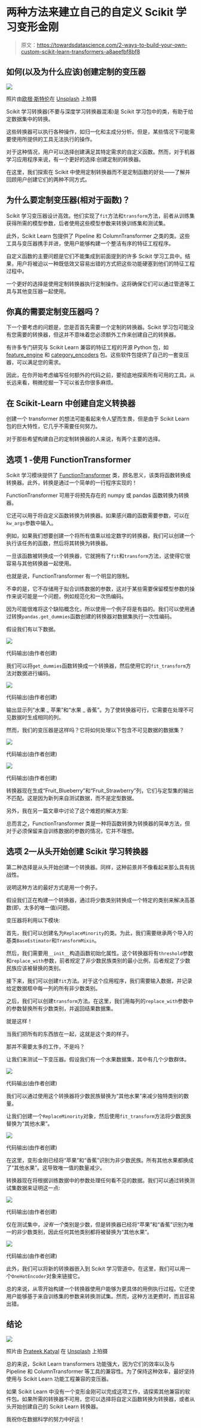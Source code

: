 # 两种方法来建立自己的自定义 Scikit 学习变形金刚

> 原文：<https://towardsdatascience.com/2-ways-to-build-your-own-custom-scikit-learn-transformers-a8aeefbf8bf8>

## 如何(以及为什么应该)创建定制的变压器

![](img/072bf65d366f9225e8d339304facad25.png)

照片由[欧根·斯特伦](https://unsplash.com/@eugen1980?utm_source=medium&utm_medium=referral)在 [Unsplash](https://unsplash.com?utm_source=medium&utm_medium=referral) 上拍摄

Scikit 学习转换器(不要与深度学习转换器混淆)是 Scikit 学习包中的类，有助于给定数据集中的转换。

这些转换器可以执行各种操作，如归一化和主成分分析。但是，某些情况下可能需要使用所提供的工具无法执行的操作。

对于这种情况，用户可以选择创建满足其特定需求的自定义函数。然而，对于机器学习应用程序来说，有一个更好的选择:创建定制的转换器。

在这里，我们探索在 Scikit 中使用定制转换器而不是定制函数的好处——了解并回顾用户创建它们的两种不同方式。

## 为什么要定制变压器(相对于函数)？

Scikit 学习变压器设计高效。他们实现了`fit`方法和`transform`方法，前者从训练集获得所需的模型参数，后者使用这些模型参数来转换训练集和测试集。

此外，Scikit Learn 包提供了 Pipeline 和 ColumnTransformer 之类的类。这些工具与变压器携手并进，使用户能够构建一个整洁有序的特征工程程序。

自定义函数的主要问题是它们不能集成到前面提到的许多 Scikit 学习工具中。结果，用户将被迫以一种既低效又容易出错的方式把这些功能硬塞到他们的特征工程过程中。

一个更好的选择是使用定制转换器执行定制操作。这将确保它们可以通过管道等工具与其他变压器一起使用。

## 你真的需要定制变压器吗？

下一个要考虑的问题是，您是否首先需要一个定制的转换器。Scikit 学习包可能没有您需要的转换器，但这并不意味着您必须额外工作来创建自己的转换器。

有许多专门研究与 Scikit Learn 兼容的特征工程的开源 Python 包，如 [feature_engine](https://feature-engine.readthedocs.io/en/latest/) 和 [category_encoders](https://contrib.scikit-learn.org/category_encoders/) 包。这些软件包提供了自己的一套变压器，可以满足您的需求。

因此，在你开始考虑编写任何额外的代码之前，要彻底地探索所有可用的工具。从长远来看，稍微挖掘一下可以省去你很多麻烦。

## 在 Scikit-Learn 中创建自定义转换器

创建一个 transformer 的想法可能看起来令人望而生畏，但是由于 Scikit Learn 包的巨大特性，它几乎不需要任何努力。

对于那些希望构建自己的定制转换器的人来说，有两个主要的选择。

## 选项 1 -使用 FunctionTransformer

Scikit 学习模块提供了 [FunctionTransformer](https://scikit-learn.org/stable/modules/generated/sklearn.preprocessing.FunctionTransformer.html) 类，顾名思义，该类将函数转换成转换器。此外，转换是通过一个简单的一行程序实现的！

FunctionTransformer 可用于将预先存在的 numpy 或 pandas 函数转换为转换器。

它还可以用于将自定义函数转换为转换器。如果感兴趣的函数需要参数，可以在`kw_args`参数中输入。

例如，如果我们想要创建一个将所有值乘以给定数字的转换器，我们可以创建一个执行该任务的函数，然后将其转换为转换器。

一旦该函数被转换成一个转换器，它就拥有了`fit`和`transform`方法，这使得它很容易与其他转换器一起使用。

也就是说，FunctionTransformer 有一个明显的限制。

不幸的是，它不存储用于拟合训练数据的参数，这对于某些需要保留模型参数的操作来说可能是一个问题，例如规范化和一次热编码。

因为可能很难将这个缺陷概念化，所以使用一个例子将是有益的。我们可以使用通过转换`pandas.get_dummies`函数创建的转换器对数据集执行一次性编码。

假设我们有以下数据。

![](img/aaa37ba80bdc3569d7609e3d774b1379.png)

代码输出(由作者创建)

我们可以将`get_dummies`函数转换成一个转换器，然后使用它的`fit_transform`方法对数据进行编码。

![](img/2b47f45f11cd0e76db9c0a80e1062dfe.png)

代码输出(由作者创建)

输出显示列“水果 _ 苹果”和“水果 _ 香蕉”。为了使转换器可行，它需要在处理不可见数据时生成相同的列。

然而，我们的变压器是这样吗？它将如何处理以下包含不可见数据的数据集？

![](img/2ccce1e69bdaed5efe8f54e743fb5226.png)

代码输出(由作者创建)

![](img/72a0f3e2eeac2d82d1b5be6c5704c69f.png)

代码输出(由作者创建)

转换器现在生成“Fruit_Blueberry”和“Fruit_Strawberry”列，它们与定型集的输出不匹配。这是因为新列来自测试数据，而不是定型数据。

另外，我在另一篇文章中讨论了这个难题的解决方案:

[](/why-you-shouldnt-use-pandas-get-dummies-for-machine-learning-e088a435beef)  

总而言之，FunctionTransformer 类是一种将函数转换为转换器的简单方法，但对于必须保留来自训练数据的参数的情况，它并不理想。

## 选项 2—从头开始创建 Scikit 学习转换器

第二种选择是从头开始创建一个转换器。同样，这种前景并不像看起来那么具有挑战性。

说明这种方法的最好方式是用一个例子。

假设我们正在构建一个转换器，通过将少数类别转换成一个特定的类别来解决高基数(即，太多的唯一值)问题。

变压器将利用以下模块:

首先，我们可以创建名为`ReplaceMinority`的类。为此，我们需要继承两个导入的基类`BaseEstimator`和`TransformMixin`。

然后，我们需要用`__init__`构造函数初始化属性。这个转换器将有`threshold`参数和`replace_with`参数，前者规定了非少数民族类别的最小比例，后者规定了少数民族应该被替换的类别。

接下来，我们可以创建`fit`方法。对于这个应用程序，我们需要输入数据，并记录给定数据框中每一列的所有非少数类别。

之后，我们可以创建`transform`方法。在这里，我们用每列的`replace_with`参数中的参数替换所有少数类别，并返回结果数据集。

就是这样！

当我们把所有的东西放在一起，这就是这个类的样子。

那并不需要太多的工作，不是吗？

让我们来测试一下变压器。假设我们有一个水果数据集，其中有几个少数群体。

![](img/536dc5fbd31d75e88dbf44a8a4854550.png)

代码输出(由作者创建)

我们可以通过使用这个转换器将少数民族替换为“其他水果”来减少独特类别的数量。

让我们创建一个`ReplaceMinority`对象，然后使用`fit_transform`方法将少数民族替换为“其他水果”。

![](img/08d89faba3cff295f35be116eeed5065.png)

代码输出(由作者创建)

在这里，变形金刚已经将“苹果”和“香蕉”识别为非少数民族。所有其他水果都换成了“其他水果”。这导致唯一值的数量减少。

转换器现在将根据训练数据中的参数处理任何看不见的数据。我们可以通过转换测试集数据来证明这一点:

![](img/00c6f5f77be1893e32689bfa0248ba7a.png)

代码输出(由作者创建)

仅在测试集中，*没有一个*类别是少数，但是转换器已经将“苹果”和“香蕉”识别为唯一的非少数类别，因此任何其他类别都将被替换为“其他水果”。

![](img/83238fd2da6de922a59ace5c5ab96db6.png)

代码输出(由作者创建)

此外，我们可以将新的转换器嵌入到 Scikit 学习管道中。在这里，我们可以用一个`OneHotEncoder`对象来链接它。

总的来说，从零开始构建一个转换器使用户能够为更具体的用例执行过程。它还使用户能够基于来自训练集的参数来转换测试集。然而，这种方法更费时，而且容易出错。

## 结论

![](img/8a2e563dbcdfab10a4de40b232bab5ce.png)

照片由 [Prateek Katyal](https://unsplash.com/@prateekkatyal?utm_source=medium&utm_medium=referral) 在 [Unsplash](https://unsplash.com?utm_source=medium&utm_medium=referral) 上拍摄

总的来说，Scikit Learn transformers 功能强大，因为它们的效率以及与 Pipeline 和 ColumnTransformer 等工具的兼容性。为了保持这种效率，最好坚持使用与 Scikit Learn 功能工程兼容的变压器。

如果 Scikit Learn 中没有一个变形金刚可以完成这项工作，请探索其他兼容的软件包。如果所需的转换器不可用，您可以选择将自定义函数转换为转换器，或者从头开始创建自己的 Scikit Learn 转换器。

我祝你在数据科学的努力中好运！